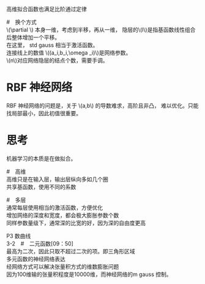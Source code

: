 
高维拟合函数也满足比阶通过定律    

#　换个方式       
\\(\partial \\) 本身一维，考虑到半移，再从一维， 
隐层的\\(l\\)是指基函数线性组合后整体增加一个平移。   
在这里， std gauss 相当于激活函数。    
连接线上的数值 \\((a_i,b_i,\omega _i)\\)是网络参数。   
\\(n\\)对应网络隐层的结点个数，需要手调。   

# RBF 神经网络   
RBF 神经网络的问题是，关于 \\(a,b\\) 的导数难求，高阶且非凸，
难以优化。只能找局部最小，因此初值很重要。  

# 思考   
机器学习的本质是在做拟合。  

#　高维    
高维只是在输入层，输出层纵向多如几个圈     
共享基函数，使用不同的系数      

#　多层   
通常每层使用相当的激活函数，方便优化    
增加网络的深度和宽度，都会极大膨胀参数个数    
同样参数量级下，通常深的比宽的好，因为深的自由度更高   

P3 数曲线   
3-2　#　二元函数[09：50]    
最高为二次，因此只取不超过二次的项。即三角形区域     
多元函数的神经网络表达   
经网络方式可以解决张量积方式的维数膨胀问题   
因为100维输的张量积程度是10000维，而神经网络的m gauss  控制。  
